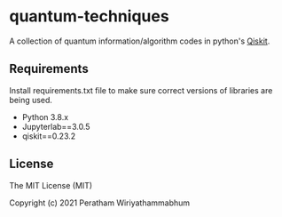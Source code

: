 # quantum-techniques
A collection of quantum information/algorithm codes in python's [Qiskit](https://qiskit.org/).

## Requirements
Install requirements.txt file to make sure correct versions of libraries are being used.

* Python 3.8.x
* Jupyterlab==3.0.5
* qiskit==0.23.2

## License

The MIT License (MIT)

Copyright (c) 2021 Peratham Wiriyathammabhum
